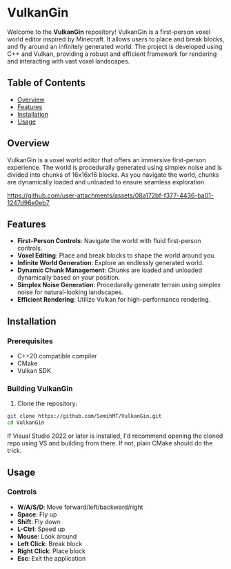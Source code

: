 # VulkanGin

Welcome to the **VulkanGin** repository! VulkanGin is a first-person voxel world editor inspired by Minecraft. It allows users to place and break blocks, and fly around an infinitely generated world. The project is developed using C++ and Vulkan, providing a robust and efficient framework for rendering and interacting with vast voxel landscapes.

## Table of Contents

- [Overview](#overview)
- [Features](#features)
- [Installation](#installation)
- [Usage](#usage)
## Overview

VulkanGin is a voxel world editor that offers an immersive first-person experience. The world is procedurally generated using simplex noise and is divided into chunks of 16x16x16 blocks. As you navigate the world, chunks are dynamically loaded and unloaded to ensure seamless exploration.

https://github.com/user-attachments/assets/08a172bf-f377-4436-ba01-1247d96e0eb7


## Features

- **First-Person Controls**: Navigate the world with fluid first-person controls.
- **Voxel Editing**: Place and break blocks to shape the world around you.
- **Infinite World Generation**: Explore an endlessly generated world.
- **Dynamic Chunk Management**: Chunks are loaded and unloaded dynamically based on your position.
- **Simplex Noise Generation**: Procedurally generate terrain using simplex noise for natural-looking landscapes.
- **Efficient Rendering**: Utilize Vulkan for high-performance rendering.

## Installation

### Prerequisites

- C++20 compatible compiler
- CMake
- Vulkan SDK

### Building VulkanGin
1. Clone the repository:
```bash
git clone https://github.com/SemihMT/VulkanGin.git
cd VulkanGin
```

If Visual Studio 2022 or later is installed, I'd recommend opening the cloned repo using VS and building from there.
If not, plain CMake should do the trick.

## Usage

### Controls

- **W/A/S/D**: Move forward/left/backward/right
- **Space**: Fly up
- **Shift**: Fly down
- **L-Ctrl**: Speed up
- **Mouse**: Look around
- **Left Click**: Break block
- **Right Click**: Place block
- **Esc**: Exit the application

